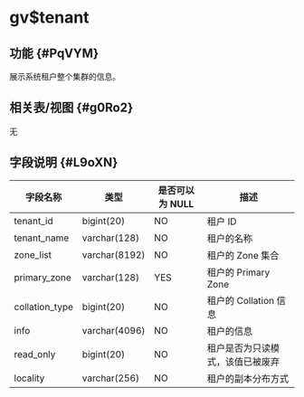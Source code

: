 gv$tenant 
==============================



功能 {#PqVYM}
-----------

展示系统租户整个集群的信息。

相关表/视图 {#g0Ro2}
---------------

无

字段说明 {#L9oXN}
-------------



|    **字段名称**    |    **类型**     | **是否可以为 NULL** |      **描述**      |
|----------------|---------------|----------------|------------------|
| tenant_id      | bigint(20)    | NO             | 租户 ID            |
| tenant_name    | varchar(128)  | NO             | 租户的名称            |
| zone_list      | varchar(8192) | NO             | 租户的 Zone 集合      |
| primary_zone   | varchar(128)  | YES            | 租户的 Primary Zone |
| collation_type | bigint(20)    | NO             | 租户的 Collation 信息 |
| info           | varchar(4096) | NO             | 租户的信息            |
| read_only      | bigint(20)    | NO             | 租户是否为只读模式，该值已被废弃 |
| locality       | varchar(256)  | NO             | 租户的副本分布方式        |


